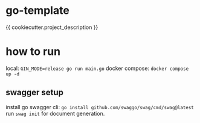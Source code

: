 # go-template
{{ cookiecutter.project_description }}

# how to run
local: `GIN_MODE=release go run main.go`
docker compose: `docker compose up -d`


## swagger setup
install go swagger cli: `go install github.com/swaggo/swag/cmd/swag@latest`
run `swag init` for document generation.

